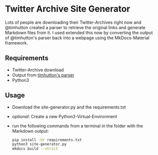 # Twitter Archive Site Generator

Lots of people are downloading their Twitter-Archives right now and @timhutton created a parser to retrieve the original links and generate Markdown files from it.
I used extended this now by converting the output of @timhutton's parser back into a webpage using the MkDocs-Material framework.

## Requirements

- Twitter-Archive download
- Output from [timhutton's parser](https://github.com/timhutton/twitter-archive-parser)
- Python3

## Usage

- Download the site-generator.py and the requirements.txt
- _optional_: Create a new Python3-Virtual-Environment
- run the following commands from a terminal in the folder with the Markdown output:
  
    ```sh
    pip install -Ur requirements.txt
    python3 site-generator.py
    mkdocs build --strict
    ```
